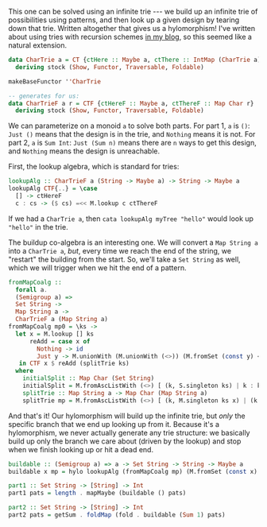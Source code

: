 This one can be solved using an infinite trie --- we build up an infinite trie
of possibilities using patterns, and then look up a given design by tearing
down that trie. Written altogether that gives us a hylomorphism! I've written
about using tries with recursion schemes [in my
blog](https://blog.jle.im/entry/tries-with-recursion-schemes.html), so this
seemed like a natural extension.

```haskell
data CharTrie a = CT {ctHere :: Maybe a, ctThere :: IntMap (CharTrie a)}
  deriving stock (Show, Functor, Traversable, Foldable)

makeBaseFunctor ''CharTrie

-- generates for us:
data CharTrieF a r = CTF {ctHereF :: Maybe a, ctThereF :: Map Char r}
  deriving stock (Show, Functor, Traversable, Foldable)
```

We can parameterize on a monoid `a` to solve both parts. For part 1, `a` is
`()`: `Just ()` means that the design is in the trie, and `Nothing` means it is
not.  For part 2, `a` is `Sum Int`: `Just (Sum n)` means there are `n` ways to get
this design, and `Nothing` means the design is unreachable.

First, the lookup algebra, which is standard for tries:

```haskell
lookupAlg :: CharTrieF a (String -> Maybe a) -> String -> Maybe a
lookupAlg CTF{..} = \case
  [] -> ctHereF
  c : cs -> ($ cs) =<< M.lookup c ctThereF
```

If we had a `CharTrie a`, then `cata lookupAlg myTree "hello"` would look up
`"hello"` in the trie.

The buildup co-algebra is an interesting one.  We will convert a `Map String a`
into a `CharTrie a`, _but_, every time we reach the end of the string, we
"restart" the building from the start. So, we'll take a `Set String` as well,
which we will trigger when we hit the end of a pattern.

```haskell
fromMapCoalg ::
  forall a.
  (Semigroup a) =>
  Set String ->
  Map String a ->
  CharTrieF a (Map String a)
fromMapCoalg mp0 = \ks ->
  let x = M.lookup [] ks
      reAdd = case x of
        Nothing -> id
        Just y -> M.unionWith (M.unionWith (<>)) (M.fromSet (const y) <$> initialSplit)
   in CTF x $ reAdd (splitTrie ks)
  where
    initialSplit :: Map Char (Set String)
    initialSplit = M.fromAscListWith (<>) [ (k, S.singleton ks) | k : ks <- toList mp0 ]
    splitTrie :: Map String a -> Map Char (Map String a)
    splitTrie mp = M.fromAscListWith (<>) [ (k, M.singleton ks x) | (k : ks, x) <- M.toList mp ]
```

And that's it! Our hylomorphism will build up the infinite trie, but _only_ the
specific branch that we end up looking up from it. Because it's a hylomorphism,
we never actually generate any trie structure: we basically build up only the
branch we care about (driven by the lookup) and stop when we finish looking up
or hit a dead end.

```haskell
buildable :: (Semigroup a) => a -> Set String -> String -> Maybe a
buildable x mp = hylo lookupAlg (fromMapCoalg mp) (M.fromSet (const x) mp)

part1 :: Set String -> [String] -> Int
part1 pats = length . mapMaybe (buildable () pats)

part2 :: Set String -> [String] -> Int
part2 pats = getSum . foldMap (fold . buildable (Sum 1) pats)
```
